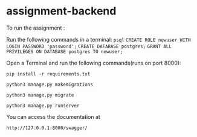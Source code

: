 # assignment-backend


To run the assignment :

Run the following commands in a terminal:
`psql`
`CREATE ROLE newuser WITH LOGIN PASSWORD 'password';`
`CREATE DATABASE postgres;`
`GRANT ALL PRIVILEGES ON DATABASE postgres TO newuser;`

Open a Terminal and run the following commands(runs on port 8000):

`pip install -r requirements.txt`

`python3 manage.py makemigrations`

`python3 manage.py migrate`

`python3 manage.py runserver`


You can access the documentation at 

`http://127.0.0.1:8000/swagger/`